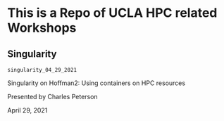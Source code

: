 # This is a Repo of UCLA HPC related Workshops 

## Singularity

`singularity_04_29_2021`

Singularity on Hoffman2: Using containers on HPC resources

Presented by Charles Peterson

April 29, 2021

